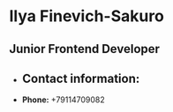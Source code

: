 # Ilya Finevich-Sakuro
## Junior Frontend Developer
* ## Contact information:
* **Phone:** +79114709082